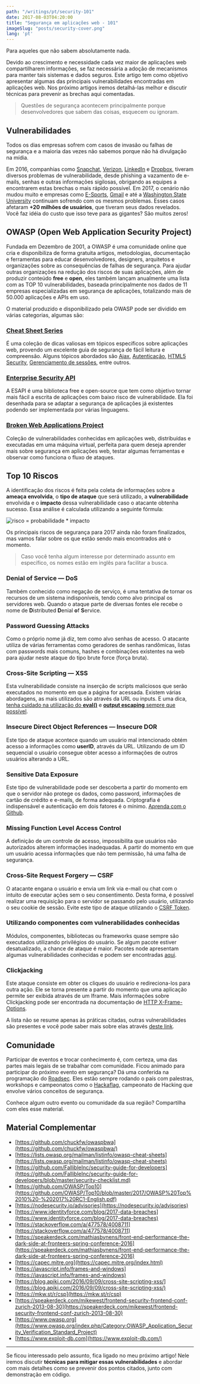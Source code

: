 ```yaml
---
path: "/writings/pt/security-101"
date: 2017-08-03T04:20:00
title: "Segurança em aplicações web - 101"
imageSlug: "posts/security-cover.png"
lang: 'pt'
---
```


Para aqueles que não sabem absolutamente nada.

Devido ao crescimento e necessidade cada vez maior de aplicações web compartilharem informações, se faz necessária a adoção de mecanismos para manter tais sistemas e dados seguros. Este artigo tem como objetivo apresentar algumas das principais vulnerabilidades encontradas em aplicações web. Nos próximo artigos iremos detalhá-las melhor e discutir técnicas para prevenir as brechas aqui comentadas.

> Questões de segurança acontecem principalmente porque desenvolvedores que sabem das coisas, esquecem ou ignoram.

## Vulnerabilidades

Todos os dias empresas sofrem com casos de invasão ou falhas de segurança e a maioria das vezes não sabemos porque não há divulgação na mídia.

Em 2016, companhias como [Snapchat](https://www.washingtonpost.com/news/the-switch/wp/2016/03/01/the-human-problem-at-the-heart-of-snapchats-employee-data-breach/), [Verizon](https://www.identityforce.com/blog/verizon-enterprise-data-breach), [LinkedIn](http://krebsonsecurity.com/2016/05/as-scope-of-2012-breach-expands-linkedin-to-again-reset-passwords-for-some-users/) e [Dropbox](https://motherboard.vice.com/en_us/article/nz74qb/hackers-stole-over-60-million-dropbox-accounts), tiveram diversos problemas de vulnerabilidade, desde phishing a vazamento de e-mails, senhas e outras informações sigilosas, obrigando as equipes a encontrarem estas brechas o mais rápido possível. Em 2017, o cenário não mudou muito e empresas como [E-Sports](http://www.csoonline.com/article/3155397/security/esea-hacked-1-5-million-records-leaked-after-alleged-failed-extortion-attempt.html), [Gmail](https://www.identityforce.com/blog/sophisticated-gmail-phishing-scam) e até a [Washington State University](http://kuow.org/post/one-million-people-affected-wsu-data-breach) continuam sofrendo com os mesmos problemas. Esses casos afetaram **+20 milhões de usuários**, que tiveram seus dados revelados. Você faz idéia do custo que isso teve para as gigantes? São muitos zeros!

## OWASP (**Open Web Application Security Project)**

Fundada em Dezembro de 2001, a OWASP é uma comunidade online que cria e disponibiliza de forma gratuita artigos, metodologias, documentação e ferramentas para educar desenvolvedores, designers, arquitetos e organizações sobre as consequências de falhas de segurança. Para ajudar outras organizações na redução dos riscos de suas aplicações, além de produzir conteúdo **free** e **open**, eles também lançam anualmente uma lista com as TOP 10 vulnerabilidades, baseada principalmente nos dados de 11 empresas especializadas em segurança de aplicações, totalizando mais de 50.000 aplicações e APIs em uso.

O material produzido e disponibilizado pela OWASP pode ser dividido em várias categorias, algumas são:

### [Cheat Sheet Series](https://www.owasp.org/index.php/OWASP_Cheat_Sheet_Series)

É uma coleção de dicas valiosas em tópicos específicos sobre aplicações web, provendo um excelente guia de segurança de fácil leitura e compreensão. Alguns tópicos abordados são [Ajax](https://www.owasp.org/index.php/AJAX_Security_Cheat_Sheet), [Autenticação](https://www.owasp.org/index.php/Authentication_Cheat_Sheet), [HTML5 Security](https://www.owasp.org/index.php/HTML5_Security_Cheat_Sheet), [Gerenciamento de sessões](https://www.owasp.org/index.php/Session_Management_Cheat_Sheet), entre outros.

### [Enterprise Security API](https://www.owasp.org/index.php/Category:OWASP_Enterprise_Security_API)

A ESAPI é uma biblioteca free e open-source que tem como objetivo tornar mais fácil a escrita de aplicações com baixo risco de vulnerabilidade. Ela foi desenhada para se adaptar a segurança de aplicações já existentes podendo ser implementada por várias linguagens.

### [Broken Web Applications Project](https://www.owasp.org/index.php/OWASP_Broken_Web_Applications_Project)

Coleção de vulnerabilidades conhecidas em aplicações web, distribuídas e executadas em uma máquina virtual, perfeita para quem deseja aprender mais sobre segurança em aplicações web, testar algumas ferramentas e observar como funciona o fluxo de ataques.

## Top 10 Riscos

A identificação dos riscos é feita pela coleta de informações sobre a **ameaça** **envolvida**, o **tipo de ataque** que será utilizado, a **vulnerabilidade** envolvida e o **impacto** dessa vulnerabilidade caso o atacante obtenha sucesso. Essa análise é calculada utilizando a seguinte fórmula:

![risco = probabilidade * impacto](https://cdn-images-1.medium.com/max/2000/1*pQbXjwbn8OySbUtVtZQ2GQ.png)

Os principais riscos de segurança para 2017 ainda não foram finalizados, mas vamos falar sobre os que estão sendo mais encontrados até o momento.
>  Caso você tenha algum interesse por determinado assunto em específico, os nomes estão em inglês para facilitar a busca.

### Denial of Service — DoS

Também conhecido como negação de serviço, é uma tentativa de tornar os recursos de um sistema indisponíveis, tendo como alvo principal os servidores web. Quando o ataque parte de diversas fontes ele recebe o nome de **D**istributed **D**enial **o**f **S**ervice.

### Password Guessing Attacks

Como o próprio nome já diz, tem como alvo senhas de acesso. O atacante utiliza de várias ferramentas como geradores de senhas randômicas, listas com passwords mais comuns, hashes e combinações existentes na web para ajudar neste ataque do tipo brute force (força bruta).

### Cross-Site Scripting — XSS

Esta vulnerabilidade consiste na inserção de scripts maliciosos que serão executados no momento em que a página for acessada. Existem várias abordagens, as mais utilizados são através da URL ou inputs. E uma dica, [tenha cuidado na utilização do **eval()**](http://devdocs.io/javascript/global_objects/eval) e [**output escaping** sempre que possível](https://www.owasp.org/index.php/XSS_(Cross_Site_Scripting)_Prevention_Cheat_Sheet#Output_Encoding_Rules_Summary).

### Insecure Direct Object References — Insecure DOR

Este tipo de ataque acontece quando um usuário mal intencionado obtém acesso a informações como **userID**, através da URL. Utilizando de um ID sequencial o usuário consegue obter acesso a informações de outros usuários alterando a URL.

### Sensitive Data Exposure

Este tipo de vulnerabilidade pode ser descoberta a partir do momento em que o servidor não protege os dados, como password, informações de cartão de crédito e e-mails, de forma adequada. Criptografia é indispensável e autenticação em dois fatores é o mínimo. [Aprenda com o Github](https://bounty.github.com/classifications/sensitive-data-exposure.html).

### Missing Function Level Access Control

A definição de um controle de acesso, impossibilita que usuários não autorizados alterem informações inadequadas. A partir do momento em que um usuário acessa informações que não tem permissão, há uma falha de segurança.

### Cross-Site Request Forgery — CSRF

O atacante engana o usuário e envia um link via e-mail ou chat com o intuito de executar ações sem o seu consentimento. Desta forma, é possível realizar uma requisição para o servidor se passando pelo usuário, utilizando o seu cookie de sessão. Evite este tipo de ataque utilizando o [CSRF Token](https://www.owasp.org/index.php/Cross-Site_Request_Forgery_(CSRF)_Prevention_Cheat_Sheet#Synchronizer_.28CSRF.29_Tokens).

### Utilizando componentes com vulnerabilidades conhecidas

Módulos, componentes, bibliotecas ou frameworks quase sempre são executados utilizando privilégios do usuário. Se algum pacote estiver desatualizado, a chance de ataque é maior. Pacotes node apresentam algumas vulnerabilidades conhecidas e podem ser encontradas [aqui](https://nodesecurity.io/advisories).

### Clickjacking

Este ataque consiste em obter os cliques do usuário e redireciona-los para outra ação. Ele se torna presente a partir do momento que uma aplicação permite ser exibida através de um Iframe. Mais informações sobre Clickjacking pode ser encontrada na documentação de [HTTP X-Frame-Options](https://developer.mozilla.org/en-US/docs/Web/HTTP/Headers/X-Frame-Options).

A lista não se resume apenas às práticas citadas, outras vulnerabilidades são presentes e você pode saber mais sobre elas através [deste link](https://www.owasp.org/index.php/Top_10_2017-Details_About_Risk_Factors).

## Comunidade

Participar de eventos e trocar conhecimento é, com certeza, uma das partes mais legais de se trabalhar com comunidade. Ficou animado para participar do próximo evento em segurança? Dá uma conferida na programação do [Roadsec](http://roadsec.com.br/). Eles estão sempre rodando o país com palestras, workshops e campeonatos como o [Hackaflag](http://roadsec.com.br/hackaflag/), campeonato de Hacking que envolve vários conceitos de segurança.

Conhece algum outro evento ou comunidade da sua região? Compartilha com eles esse material.

## Material Complementar

- [https://github.com/chuckfw/owaspbwa](https://github.com/chuckfw/owaspbwa/)
- [https://lists.owasp.org/mailman/listinfo/owasp-cheat-sheets](https://lists.owasp.org/mailman/listinfo/owasp-cheat-sheets)
- [https://github.com/FallibleInc/security-guide-for-developers](https://github.com/FallibleInc/security-guide-for-developers/blob/master/security-checklist.md)
- [https://github.com/OWASP/Top10](https://github.com/OWASP/Top10/blob/master/2017/OWASP%20Top%2010%20-%202017%20RC1-English.pdf)
- [https://nodesecurity.io/advisories](https://nodesecurity.io/advisories)
- [https://www.identityforce.com/blog/2017-data-breaches](https://www.identityforce.com/blog/2017-data-breaches)
- [https://stackoverflow.com/a/477578/4008711](https://stackoverflow.com/a/477578/4008711)
- [https://speakerdeck.com/mathiasbynens/front-end-performance-the-dark-side-at-fronteers-spring-conference-2016](https://speakerdeck.com/mathiasbynens/front-end-performance-the-dark-side-at-fronteers-spring-conference-2016)
- [https://capec.mitre.org](https://capec.mitre.org/index.html)
- [https://javascript.info/frames-and-windows](https://javascript.info/frames-and-windows)
- [https://blog.apiki.com/2016/09/09/cross-site-scripting-xss/](https://blog.apiki.com/2016/09/09/cross-site-scripting-xss/)
- [https://mkw.st/r/csp](https://mkw.st/r/csp)
- [https://speakerdeck.com/mikewest/frontend-security-frontend-conf-zurich-2013-08-30](https://speakerdeck.com/mikewest/frontend-security-frontend-conf-zurich-2013-08-30)
- [https://www.owasp.org](https://www.owasp.org/index.php/Category:OWASP_Application_Security_Verification_Standard_Project)
- [https://www.exploit-db.com](https://www.exploit-db.com/)

*****

Se ficou interessado pelo assunto, fica ligado no meu próximo artigo! Nele iremos discutir **técnicas para mitigar essas vulnerabilidades** e abordar com mais detalhes como se prevenir dos pontos citados, junto com demonstração em código.